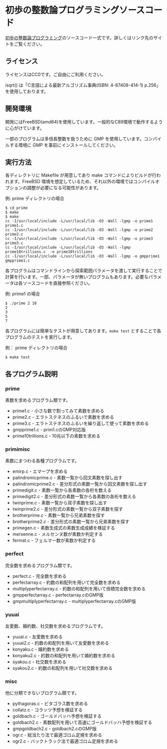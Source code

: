 # 初歩の整数論プログラミングソースコード

[初歩の整数論プログラミング](http://www.saoyagi2.net/integer/)のソースコード一式です。詳しくはリンク先のサイトをご覧ください。

## ライセンス

ライセンスはCC0です。ご自由にご利用ください。

isqrt() は「C言語による最新アルゴリズム事典(ISBN: 4-87408-414-1) p.256」を使用しております。

## 開発環境

開発にはFreeBSD(amd64)を使用しています。一般的なC89環境で動作するように心がけています。

一部のプログラムは多倍長整数を扱うために GMP を使用しています。コンパイルする環境に GMP を事前にインストールしてください。

## 実行方法

各ディレクトリに Makefile が用意してあり make コマンドによりビルドが行われます。FreeBSD 環境を想定しているため、それ以外の環境ではコンパイルオプションの調整が必要になる可能性があります。

例: prime ディレクトリの場合
```
$ cd prime
$ make
$ make
cc -I/usr/local/include -L/usr/local/lib -O3 -Wall -lgmp -o prime1 prime1.c
cc -I/usr/local/include -L/usr/local/lib -O3 -Wall -lgmp -o prime2 prime2.c
cc -I/usr/local/include -L/usr/local/lib -O3 -Wall -lgmp -o prime3 prime3.c
cc -I/usr/local/include -L/usr/local/lib -O3 -Wall -lgmp  prime10trillions.c  -o prime10trillions
cc -I/usr/local/include -L/usr/local/lib -O3 -Wall -lgmp -o gmpprime1 gmpprime1.c
```

各プログラムはコマンドラインから探索範囲パラメータを渡して実行することで計算を行います。一部、パラメータが無いプログラムもあります。必要なパラメータは各ソースコードを直接参照ください。

例: prime1 の場合
```
$ ./prime 2 10
2
3
5
7
```

各プログラムには簡単なテストが用意してあります。`make test` とすることで各プログラムのテストを実行します。

例： prime ディレクトリの場合
```
$ make test
```

## 各プログラム説明

### prime

素数を求めるプログラム類です。

* prime1.c - 小さな数で割ってみて素数を求める
* prime2.c - エラトステネスのふるいで素数を求める
* prime3.c - エラトステネスのふるいを繰り返して使って素数を求める
* gmpprime1.c - prim1.cのGMP対応版
* prime10trillions.c - 10兆以下の素数を求める

### primimisc

素数にまつわる各種プログラムです。

* emirp.c - エマープを求める
* palindromicprime.c - 素数一覧から回文素数を探し出す
* palindromicprime2.c - 差分形式の素数一覧から回文素数を探し出す
* primedigit.c - 素数一覧から各素数の各桁を数える
* primedigit2.c - 差分形式の素数一覧から各素数の各桁を数える
* twinprime.c - 素数一覧から双子素数を探し出す
* twinprime2.c - 差分形式の素数一覧から双子素数を探す
* brotherprime.c - 素数一覧から兄弟素数を探す
* brotherprime2.c - 差分形式の素数一覧から兄弟素数を探す
* primegen.c - 素数生成式の素数生成成績を検証する
* mersenne.c - メルセンヌ数が素数か判定する
* fermat.c - フェルマー数が素数か判定する

### perfect

完全数を求めるプログラム類です。

* perfect.c - 完全数を求める
* perfectarray.c - 約数の和配列を用いて完全数を求める
* multiplyperfectarray.c - 約数の和配列を用いて倍積完全数を求める
* gmpperfectarray.c - perfectarray.cのGMP版
* gmpmultiplyperfectarray.c - multiplyperfectarray.cのGMP版

### yuuai

友愛数、婚約数、社交数を求めるプログラムです。

* yuuai.c - 友愛数を求める
* yuuai2.c - 約数の和配列を用いて友愛数を求める
* konyaku.c - 婚約数を求める
* konyaku2.c - 約数の和配列を用いて婚約数を求める
* syakou.c - 社交数を求める
* syakou2.c - 約数の和配列を用いて社交数を求める

### misc

他に分類できないプログラム類です。

* pythagoras.c - ピタゴラス数を求める
* collatz.c - コラッツ予想を検証する
* goldbach.c - ゴールドバッハ予想を検証する
* goldbach2.c - 素数配列を用いて高速にゴールドバッハ予想を検証する
* gmpgoldbach2.c - goldbach2.cのGMP版
* ogr.c - 総当たり法で最適ゴロム定規を求める
* ogr2.c - バックトラック法で最適ゴロム定規を求める
